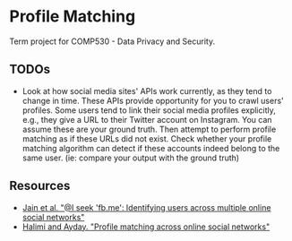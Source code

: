 # Profile Matching
Term project for COMP530 - Data Privacy and Security.

## TODOs
-  Look at how social media sites' APIs work currently, as they tend to change in time. These APIs provide opportunity for you to crawl users' profiles.
Some users tend to link their social media profiles explicitly, e.g., they give a URL to their Twitter account on Instagram. You can assume these are your ground truth. Then attempt to perform profile matching as if these URLs did not exist. Check whether your profile matching algorithm can detect if these accounts indeed belong to the same user. (ie: compare your output with the ground truth)

## Resources
- [Jain et al. "@I seek 'fb.me': Identifying users across multiple online social networks"](https://github.com/erhant/profile-matching/blob/main/resources/Jain%20et.%20al.%20-%20I%20seek%20fbme%20Identifying%20Users%20across%20Multiple%20Online%20Social%20Networks%20(2013).pdf)
- [Halimi and Ayday. "Profile matching across online social networks"](https://github.com/erhant/profile-matching/blob/main/resources/Halimi%2C%20Ayday%20-%20Profile%20Matching%20Across%20Online%20Social%20Networks%20(2020).pdf)
